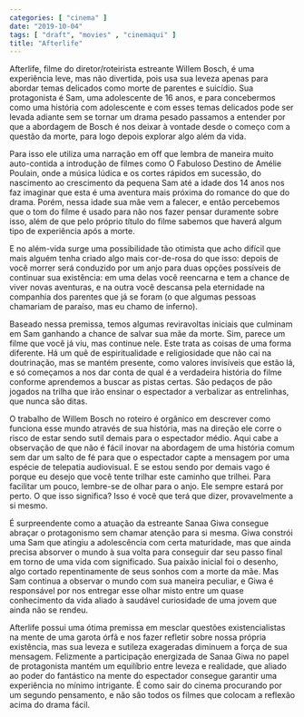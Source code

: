 ```yaml
---
categories: [ "cinema" ]
date: "2019-10-04"
tags: [ "draft", "movies" , "cinemaqui" ]
title: "Afterlife"
---
```

Afterlife, filme do diretor/roteirista estreante Willem Bosch, é uma experiência leve, mas não divertida, pois usa sua leveza apenas para abordar temas delicados como morte de parentes e suicídio. Sua protagonista é Sam, uma adolescente de 16 anos, e para concebermos como uma história com adolescente e com esses temas delicados pode ser levada adiante sem se tornar um drama pesado passamos a entender por que a abordagem de Bosch é nos deixar à vontade desde o começo com a questão da morte, para logo depois explorar algo além da vida.

Para isso ele utiliza uma narração em off que lembra de maneira muito auto-contida a introdução de filmes como O Fabuloso Destino de Amélie Poulain, onde a música lúdica e os cortes rápidos em sucessão, do nascimento ao crescimento da pequena Sam até a idade dos 14 anos nos faz imaginar que esta é uma aventura mais próxima do romance do que do drama. Porém, nessa idade sua mãe vem a falecer, e então percebemos que o tom do filme é usado para não nos fazer pensar duramente sobre isso, além de que pelo próprio título do filme sabemos que haverá algum tipo de experiência após a morte.

E no além-vida surge uma possibilidade tão otimista que acho difícil que mais alguém tenha criado algo mais cor-de-rosa do que isso: depois de você morrer será conduzido por um anjo para duas opções possíveis de continuar sua existência: em uma delas você reencarna e tem a chance de viver novas aventuras, e na outra você descansa pela eternidade na companhia dos parentes que já se foram (o que algumas pessoas chamariam de paraíso, mas eu chamo de inferno).

Baseado nessa premissa, temos algumas reviravoltas iniciais que culminam em Sam ganhando a chance de salvar sua mãe da morte. Sim, parece um filme que você já viu, mas continue nele. Este trata as coisas de uma forma diferente. Há um quê de espiritualidade e religiosidade que não cai na doutrinação, mas se mantém presente, como valores invisíveis que estão lá, e só começamos a nos dar conta de qual é a verdadeira história do filme conforme aprendemos a buscar as pistas certas. São pedaços de pão jogados na trilha que irão ensinar o espectador a verbalizar as entrelinhas, que nunca são ditas.

O trabalho de Willem Bosch no roteiro é orgânico em descrever como funciona esse mundo através de sua história, mas na direção ele corre o risco de estar sendo sutil demais para o espectador médio. Aqui cabe a observação de que não é fácil inovar na abordagem de uma história comum sem dar um salto de fé para que o espectador capte a mensagem por uma espécie de telepatia audiovisual. E se estou sendo por demais vago é porque eu desejo que você tente trilhar este caminho que trilhei. Para facilitar um pouco, lembre-se de olhar para o anjo. Ele sempre estará por perto. O que isso significa? Isso é você que terá que dizer, provavelmente a si mesmo.

É surpreendente como a atuação da estreante Sanaa Giwa consegue abraçar o protagonismo sem chamar atenção para si mesma. Giwa constrói uma Sam que atingiu a adolescência com certa maturidade, mas que ainda precisa absorver o mundo à sua volta para conseguir dar seu passo final em torno de uma vida com significado. Sua paixão inicial foi o desenho, algo cortado repentinamente de seus sonhos com a morte da mãe. Mas Sam continua a observar o mundo com sua maneira peculiar, e Giwa é responsável por nos entregar esse olhar misto entre um quase conhecimento da vida aliado à saudável curiosidade de uma jovem que ainda não se rendeu.

Afterlife possui uma ótima premissa em mesclar questões existencialistas na mente de uma garota órfã e nos fazer refletir sobre nossa própria existência, mas sua leveza e sutileza exageradas diminuem a força de sua mensagem. Felizmente a participação energizada de Sanaa Giwa no papel de protagonista mantém um equilíbrio entre leveza e realidade, que aliado ao poder do fantástico na mente do espectador consegue garantir uma experiência no mínimo intrigante. É como sair do cinema procurando por um segundo pensamento, e não são todos os filmes que colocam a reflexão acima do drama fácil.
